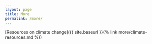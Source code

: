```yaml
---
layout: page
title: More
permalink: /more/
---
```


[Resources on climate change]({{ site.baseurl }}{% link more/climate-resources.md %})
